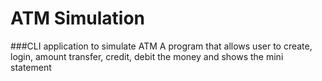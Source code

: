 # ATM Simulation
###CLI application to simulate ATM
A program that allows user to create, login, amount transfer, credit, debit the money and shows the mini statement